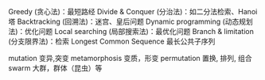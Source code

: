 Greedy (贪心法)：最短路经
Divide & Conquer (分治法)：如二分法检索、Hanoi塔
Backtracking (回溯法)：迷宫、皇后问题
Dynamic programming (动态规划法)：优化问题
Local searching (局部搜索法)：最优化问题
Branch & limitation (分支限界法)：检索
Longest Common Sequence 最长公共子序列 

mutation 变异,突变
metamorphosis 变质，形变
permutation 置换, 排列, 组合
swarm 大群，群体（昆虫）等
